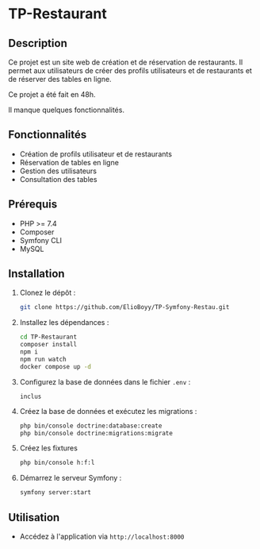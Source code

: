 # TP-Restaurant

## Description

Ce projet est un site web de création et de réservation de restaurants. Il permet aux utilisateurs de créer des profils utilisateurs et de restaurants et de réserver des tables en ligne.

Ce projet a été fait en 48h.

Il manque quelques fonctionnalités.

## Fonctionnalités

- Création de profils utilisateur et de restaurants
- Réservation de tables en ligne
- Gestion des utilisateurs
- Consultation des tables

## Prérequis

- PHP >= 7.4
- Composer
- Symfony CLI
- MySQL

## Installation

1. Clonez le dépôt :
   ```bash
   git clone https://github.com/ElioBoyy/TP-Symfony-Restau.git
   ```
2. Installez les dépendances :
   ```bash
   cd TP-Restaurant
   composer install
   npm i
   npm run watch
   docker compose up -d
   ```
3. Configurez la base de données dans le fichier `.env` :
   ```env
   inclus
   ```
4. Créez la base de données et exécutez les migrations :
   ```bash
   php bin/console doctrine:database:create
   php bin/console doctrine:migrations:migrate
   ```
5. Créez les fixtures
   ```bash
   php bin/console h:f:l
   ```
6. Démarrez le serveur Symfony :
   ```bash
   symfony server:start
   ```

## Utilisation

- Accédez à l'application via `http://localhost:8000`
